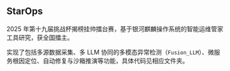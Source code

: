 ## StarOps

2025 年第十九届挑战杯揭榜挂帅擂台赛，基于银河麒麟操作系统的智能运维管家工具研究，获全国擂主。

实现了包括多源数据采集、多 LLM 协同的多模态异常检测（`Fusion_LLM`）、微服务根因定位、自动修复与沙箱推演等功能，具体代码见相应文件夹。